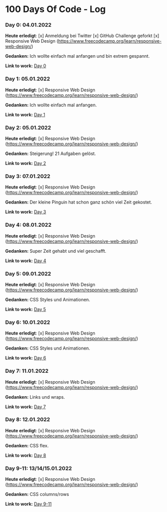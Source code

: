 # 100 Days Of Code - Log

### Day 0: 04.01.2022

**Heute erledigt**: [x] Anmeldung bei Twitter
                    [x] GitHub Challenge geforkt
                    [x] Responsive Web Design (https://www.freecodecamp.org/learn/responsive-web-design/)

**Gedanken:** Ich wollte einfach mal anfangen und bin extrem gespannt.

**Link to work:** [Day 0](https://github.com/swaehnie/100-days-of-code/tree/kallaway-patch-1/Responsive%20Web%20Design/Day%200)

### Day 1: 05.01.2022

**Heute erledigt**: [x] Responsive Web Design (https://www.freecodecamp.org/learn/responsive-web-design/)

**Gedanken:** Ich wollte einfach mal anfangen.

**Link to work:** [Day 1](https://github.com/swaehnie/100-days-of-code/tree/kallaway-patch-1/Responsive%20Web%20Design/Day%20001)


### Day 2: 05.01.2022

**Heute erledigt**: [x] Responsive Web Design (https://www.freecodecamp.org/learn/responsive-web-design/)

**Gedanken:** Steigerung! 21 Aufgaben gelöst.

**Link to work:** [Day 2](https://github.com/swaehnie/100-days-of-code/tree/kallaway-patch-1/Responsive%20Web%20Design/Day%20002)


### Day 3: 07.01.2022

**Heute erledigt**: [x] Responsive Web Design (https://www.freecodecamp.org/learn/responsive-web-design/)

**Gedanken:** Der kleine Pinguin hat schon ganz schön viel Zeit gekostet.

**Link to work:** [Day 3](https://github.com/swaehnie/100-days-of-code/tree/kallaway-patch-1/Responsive%20Web%20Design/Day%20003)


### Day 4: 08.01.2022

**Heute erledigt**: [x] Responsive Web Design (https://www.freecodecamp.org/learn/responsive-web-design/)

**Gedanken:** Super Zeit gehabt und viel geschafft.

**Link to work:** [Day 4](https://github.com/swaehnie/100-days-of-code/tree/kallaway-patch-1/Responsive%20Web%20Design/Day%20004)


### Day 5: 09.01.2022

**Heute erledigt**: [x] Responsive Web Design (https://www.freecodecamp.org/learn/responsive-web-design/)

**Gedanken:** CSS Styles und Animationen.

**Link to work:** [Day 5](https://github.com/swaehnie/100-days-of-code/tree/kallaway-patch-1/Responsive%20Web%20Design/Day%20005)


### Day 6: 10.01.2022

**Heute erledigt**: [x] Responsive Web Design (https://www.freecodecamp.org/learn/responsive-web-design/)

**Gedanken:** CSS Styles und Animationen.

**Link to work:** [Day 6](https://github.com/swaehnie/100-days-of-code/tree/kallaway-patch-1/Responsive%20Web%20Design/Day%20006)


### Day 7: 11.01.2022

**Heute erledigt**: [x] Responsive Web Design (https://www.freecodecamp.org/learn/responsive-web-design/)

**Gedanken:** Links und wraps.

**Link to work:** [Day 7](https://github.com/swaehnie/100-days-of-code/tree/kallaway-patch-1/Responsive%20Web%20Design/Day%20007)


### Day 8: 12.01.2022

**Heute erledigt**: [x] Responsive Web Design (https://www.freecodecamp.org/learn/responsive-web-design/)

**Gedanken:** CSS flex.

**Link to work:** [Day 8](https://github.com/swaehnie/100-days-of-code/tree/kallaway-patch-1/Responsive%20Web%20Design/Day%20008)


### Day 9-11: 13/14/15.01.2022

**Heute erledigt**: [x] Responsive Web Design (https://www.freecodecamp.org/learn/responsive-web-design/)

**Gedanken:** CSS columns/rows

**Link to work:** [Day 9-11](https://github.com/swaehnie/100-days-of-code/tree/kallaway-patch-1/Responsive%20Web%20Design/Day%20009%20-%200011)

